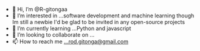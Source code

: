 - 👋 Hi, I’m @R-gitongaa
- 👀 I’m interested in ...software development and machine learning though Im still a newbie I'd be glad to be invited in any open-source projects
- 🌱 I’m currently learning ...Python and javascript
- 💞️ I’m looking to collaborate on ...
- 📫 How to reach me ...rod.gitonga@gmail.com

<!---
R-gitongaa/R-gitongaa is a ✨ special ✨ repository because its `README.md` (this file) appears on your GitHub profile.
You can click the Preview link to take a look at your changes.
--->
